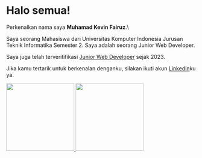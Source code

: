 # Halo semua! 

Perkenalkan nama saya **Muhamad Kevin Fairuz**.\

Saya seorang Mahasiswa dari Universitas Komputer Indonesia Jurusan Teknik Informatika Semester 2. Saya adalah seorang Junior Web Developer.


Saya juga telah terveritifikasi [Junior Web Developer]([https://www.credential.net/h5deoi5h](https://drive.google.com/file/d/10bDnVl6tkmbAejrbQizbDgfvhzvIMTZR/view?usp=share_link)) sejak 2023.

Jika kamu tertarik untuk berkenalan denganku, silakan ikuti akun [Linkedin](https://www.linkedin.com/in/kevin-fairuz-b84a55220/)ku ya.

<p align="left">
<a href="https://github.com/KevinFairuz">
  <img height="180em" src="https://github-readme-stats-eight-theta.vercel.app/api?username=gilangadhan&show_icons=true&theme=algolia&include_all_commits=true&count_private=true"/>
  <img height="180em" src="https://github-readme-stats-eight-theta.vercel.app/api/top-langs/?username=gilangadhan&layout=compact&langs_count=8&theme=algolia"/>
</a>
</p>
